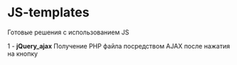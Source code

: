 # JS-templates
Готовые решения с использованием JS

1 - **jQuery_ajax** Получение PHP файла посредством AJAX после нажатия на кнопку
